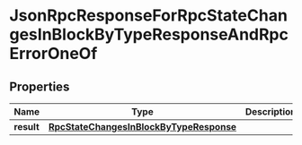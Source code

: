 
# JsonRpcResponseForRpcStateChangesInBlockByTypeResponseAndRpcErrorOneOf

## Properties
| Name | Type | Description | Notes |
| ------------ | ------------- | ------------- | ------------- |
| **result** | [**RpcStateChangesInBlockByTypeResponse**](RpcStateChangesInBlockByTypeResponse.md) |  |  |



